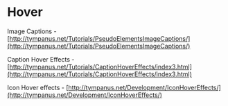 # Hover

Image Captions - [http://tympanus.net/Tutorials/PseudoElementsImageCaptions/](http://tympanus.net/Tutorials/PseudoElementsImageCaptions/)

Caption Hover Effects - [http://tympanus.net/Tutorials/CaptionHoverEffects/index3.html](http://tympanus.net/Tutorials/CaptionHoverEffects/index3.html)

Icon Hover effects - [http://tympanus.net/Development/IconHoverEffects/](http://tympanus.net/Development/IconHoverEffects/)
